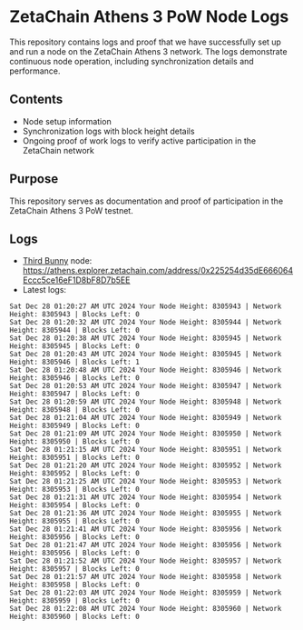 # ZetaChain Athens 3 PoW Node Logs
This repository contains logs and proof that we have successfully set up and run a node on the ZetaChain Athens 3 network. The logs demonstrate continuous node operation, including synchronization details and performance.

## Contents
- Node setup information
- Synchronization logs with block height details
- Ongoing proof of work logs to verify active participation in the ZetaChain network

## Purpose
This repository serves as documentation and proof of participation in the ZetaChain Athens 3 PoW testnet.

## Logs

- [Third Bunny](https://thirdbunny.xyz/) node: https://athens.explorer.zetachain.com/address/0x225254d35dE666064Eccc5ce16eF1D8bF8D7b5EE
- Latest logs:
```
Sat Dec 28 01:20:27 AM UTC 2024 Your Node Height: 8305943 | Network Height: 8305943 | Blocks Left: 0
Sat Dec 28 01:20:32 AM UTC 2024 Your Node Height: 8305944 | Network Height: 8305944 | Blocks Left: 0
Sat Dec 28 01:20:38 AM UTC 2024 Your Node Height: 8305945 | Network Height: 8305945 | Blocks Left: 0
Sat Dec 28 01:20:43 AM UTC 2024 Your Node Height: 8305945 | Network Height: 8305946 | Blocks Left: 1
Sat Dec 28 01:20:48 AM UTC 2024 Your Node Height: 8305946 | Network Height: 8305946 | Blocks Left: 0
Sat Dec 28 01:20:53 AM UTC 2024 Your Node Height: 8305947 | Network Height: 8305947 | Blocks Left: 0
Sat Dec 28 01:20:59 AM UTC 2024 Your Node Height: 8305948 | Network Height: 8305948 | Blocks Left: 0
Sat Dec 28 01:21:04 AM UTC 2024 Your Node Height: 8305949 | Network Height: 8305949 | Blocks Left: 0
Sat Dec 28 01:21:09 AM UTC 2024 Your Node Height: 8305950 | Network Height: 8305950 | Blocks Left: 0
Sat Dec 28 01:21:15 AM UTC 2024 Your Node Height: 8305951 | Network Height: 8305951 | Blocks Left: 0
Sat Dec 28 01:21:20 AM UTC 2024 Your Node Height: 8305952 | Network Height: 8305952 | Blocks Left: 0
Sat Dec 28 01:21:25 AM UTC 2024 Your Node Height: 8305953 | Network Height: 8305953 | Blocks Left: 0
Sat Dec 28 01:21:31 AM UTC 2024 Your Node Height: 8305954 | Network Height: 8305954 | Blocks Left: 0
Sat Dec 28 01:21:36 AM UTC 2024 Your Node Height: 8305955 | Network Height: 8305955 | Blocks Left: 0
Sat Dec 28 01:21:41 AM UTC 2024 Your Node Height: 8305956 | Network Height: 8305956 | Blocks Left: 0
Sat Dec 28 01:21:47 AM UTC 2024 Your Node Height: 8305956 | Network Height: 8305956 | Blocks Left: 0
Sat Dec 28 01:21:52 AM UTC 2024 Your Node Height: 8305957 | Network Height: 8305957 | Blocks Left: 0
Sat Dec 28 01:21:57 AM UTC 2024 Your Node Height: 8305958 | Network Height: 8305958 | Blocks Left: 0
Sat Dec 28 01:22:03 AM UTC 2024 Your Node Height: 8305959 | Network Height: 8305959 | Blocks Left: 0
Sat Dec 28 01:22:08 AM UTC 2024 Your Node Height: 8305960 | Network Height: 8305960 | Blocks Left: 0
```

